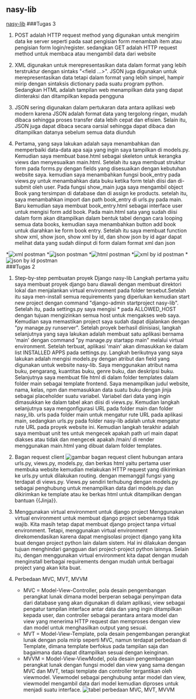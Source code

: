 ## nasy-lib
[nasy-lib](https://nasy-lib.adaptable.app/main/)
###Tugas 3
1. POST adalah HTTP request method yang digunakan untuk mengirim data ke server seperti pada saat pengisian form menambah item atau pengisian form login/register. sedangkan GET adalah HTTP request method untuk membaca atau mengambil data dari website

2. XML digunakan untuk merepresentasikan data dalam format yang lebih terstruktur dengan sintaks "<field ...></field>". JSON juga digunakan untuk merepresentasikan data tetapi dalam format yang lebih simpel, hampir mirip dengan sintaksis dictionary pada suatu program python. Sedangkan HTML adalah tampilan web menampilkan data yang dapat diinteraksi dan ditampilkan kepada pengguna

3. JSON sering digunakan dalam pertukaran data antara aplikasi web modern karena JSON adalah format data yang tergolong ringan, mudah dibaca sehingga proses transfer data lebih cepat dan efisien. Selain itu, JSON juga dapat dibaca secara oarsial sehingga dapat dibaca dan ditampilkan datanya sebelum semua data diunduh

4. Pertama, yang saya lakukan adalah saya menambahkan dan memperbaiki data-data apa saja yang ingin saya tampilkan di models.py. Kemudian saya membuat base.html sebagai skeleton untuk kerangka views dan menyesuaikan main.html. Setelah itu saya membuat struktur form pada forms.py dengan fields yang disesuaikan dengan kebutuhan website saya. kemudian saya menambahkan fungsi book_entry pada views.py untuk menambahkan data buku ketika form telah diisi dan di-submit oleh user. Pada fungsi show_main juga saya mengambil object Book yang tersimpan di database dan di assign ke products. setelah itu, saya menambahkan import dan path book_entry di urls.py pada main. Baru kemudian saya membuat book_entry.html sebagai interface user untuk mengisi form add book. Pada main.html sata yang sudah diisi dalam form akan ditampilkan dalam bentuk tabel dengan cara looping semua data books, kemudian saya menambahkan button add book untuk diarahkan ke form book entry. Setelah itu saya membuat function show xml, show json, show xml by id, dan show json by id agar dapat melihat data yang sudah diinput di form dalam format xml dan json

*![xml postman]("https://github.com/Nsyay/nasy-lib/blob/master/xml_postman.png?raw=true")
*![json postman]("https://github.com/Nsyay/nasy-lib/blob/master/json_postman.png?raw=true")
*![html postman]("https://github.com/Nsyay/nasy-lib/blob/master/html_postman.png?raw=true")
*![xml by id postman]("https://github.com/Nsyay/nasy-lib/blob/master/xmlbyid_postman.png?raw=true")
*![json by id postman]("https://github.com/Nsyay/nasy-lib/blob/master/jsonbyid_postman.png?raw=true")
<br />
###Tugas 2
1. Step-by-step pembuatan proyek Django nasy-lib
Langkah pertama yaitu saya membuat proyek django baru diawali dengan membuat direktori lokal dan menjalankan virtual environment pada folder tersebut.Setelah itu saya men-install semua requirements yang diperlukan kemudian start new project dengan command "django-admin startproject nasy-lib". Setelah itu, pada settings.py saya mengisi * pada ALLOWED_HOST dengan tujuan mengizinkan semua host untuk mengakses web saya. Kemudian saya memastikan project saya sudah dapat dijalankan dengan "py manage.py runserver".
Setelah proyek berhasil diinisiasi, langkah selanjutnya yang saya lakukan adalah membuat satu aplikasi bernama 'main' dengan command "py manage.py startapp main" melalui virtual environment. Setelah terbuat, aplikasi 'main' akan dimasukkan ke dalam list INSTALLED APPS pada settings.py.
Langkah berikutnya yang saya lakukan adalah mengisi models.py dengan atribut dan field yang digunakan untuk website nasy-lib. Saya menggunakan atribut nama buku, pengarang, kuantitas buku, genre buku, dan deskripsi buku.
Selanjutnya saya membuat file html di dalam folder templates dalam folder main sebagai template frontend. Saya menampilkan judul website, nama, kelas, npm dan memasukkan data suatu buku dengan jinja sebagai placeholder suatu variabel. Variabel dari data yang ingin dimasukkan ke dalam tabel akan diisi di views.py. 
Kemudian langkah selanjutnya saya mengonfigurasi URL pada folder main dan folder nasy_lib. urls pada folder main untuk mengatur rute URL pada aplikasi main, sedangkan urls.py pada folder nasy-lib adalah untuk mengatur rute URL pada proyek website ini.
Kemudian langkah terakhir adalah saya membuat unit tes untuk mengecek apakah path url main dapat diakses atau tidak dan mengecek apakah /main/ di render menggunakan main.html yang dibuat dalam folder templates.

2. Bagan request client
![gambar bagan request client]("https://github.com/Nsyay/nasy-lib/blob/master/bagan.png?raw=true")
hubungan antara urls.py, views.py, models.py, dan berkas html yaitu pertama user membuka website kemudian melakukan HTTP request yang dikirimkan ke urls.py untuk dilakukan routing. dengan memanggil fungsi yang terdapat di views.py. Views.py sendiri terhubung dengan models.py sebagai penghubung untuk menampilkan data dari models.py dan dikirimkan ke template atau ke berkas html untuk ditampilkan dengan bantuan {{Jinja}}.

3. Menggunakan virtual environment untuk django project
Menggunakan virtual environment untuk membuat django project sebenarnya tidak wajib. Kita masih tetap dapat membuat django project tanpa virtual environment. Tetapi, menggunakan virtual environment direkomendasikan karena dapat mengisolasi project django yang kita buat dengan project python lain dalam sistem. Hal ini dilakukan dengan tujuan menghindari gangguan  dari project-project python lainnya. Selain itu, dengan menggunakan virtual environment kita dapat dengan mudah menginstall berbagai requirements dengan mudah untuk berbagai project yang akan kita buat.

4. Perbedaan MVC, MVT, MVVM
    * MVC = Model-View-Controller, pola desain pengembangan perangkat lunak dimana model berperan sebagai penyimpan data dari database yang akan digunakan di dalam aplikasi, view sebagai pengatur tampilan interface antar data dan yang ingin ditampilkan kepada user, dan controller sebagai perantara antara model dan view yang menerima HTTP request dan memproses dengan view dan model untuk menghasilkan output yang sesuai.
    * MVT = Model-View-Template, pola desain pengembangan perangkat lunak dengan pola mirip seperti MVC, namun terdapat perbedaan di Template, dimana template berfokus pada tampilan saja dan bagaimana data dapat ditampilkan sesuai dengan keinginan. 
    * MVVM = Model-View-ViewModel, pola desain pengembangan perangkat lunak dengan fungsi model dan view yang sama dengan MVC dan MVT, tetapi template dan controller tergantikan oleh viewmodel. Viewmodel sebagai penghubung antar model dan view, viewmodel mengambil data dari model kemudian diproses untuk menjadi suatu interface.
![tabel perbedaan MVC, MVT, MVVM]("https://github.com/Nsyay/nasy-lib/blob/master/tabel.png?raw=true")
